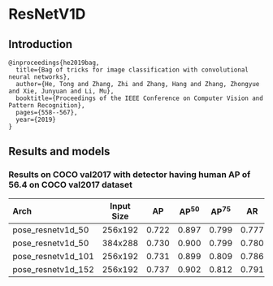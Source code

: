 # ResNetV1D

## Introduction
```
@inproceedings{he2019bag,
  title={Bag of tricks for image classification with convolutional neural networks},
  author={He, Tong and Zhang, Zhi and Zhang, Hang and Zhang, Zhongyue and Xie, Junyuan and Li, Mu},
  booktitle={Proceedings of the IEEE Conference on Computer Vision and Pattern Recognition},
  pages={558--567},
  year={2019}
}
```

## Results and models

### Results on COCO val2017 with detector having human AP of 56.4 on COCO val2017 dataset

| Arch | Input Size | AP | AP<sup>50</sup> | AP<sup>75</sup> | AR | AR<sup>50</sup> | ckpt | log |
| :----------------- | :-----------: | :------: | :------: | :------: | :------: | :------: |:------: |:------: |
| pose_resnetv1d_50  | 256x192 | 0.722 | 0.897 | 0.799 | 0.777 | 0.933 | [ckpt](https://openmmlab.oss-cn-hangzhou.aliyuncs.com/mmpose/top_down/resnetv1d/resnetv1d50_coco_256x192-a243b840_20200727.pth) | [log](https://openmmlab.oss-cn-hangzhou.aliyuncs.com/mmpose/top_down/resnetv1d/resnetv1d50_coco_256x192_20200727.log.json) |
| pose_resnetv1d_50  | 384x288 | 0.730 | 0.900 | 0.799 | 0.780 | 0.934 | [ckpt](https://openmmlab.oss-cn-hangzhou.aliyuncs.com/mmpose/top_down/resnetv1d/resnetv1d50_coco_384x288-01f3fbb9_20200727.pth) | [log](https://openmmlab.oss-cn-hangzhou.aliyuncs.com/mmpose/top_down/resnetv1d/resnetv1d50_coco_384x288_20200727.log.json) |
| pose_resnetv1d_101 | 256x192 | 0.731 | 0.899 | 0.809 | 0.786 | 0.938 | [ckpt](https://openmmlab.oss-cn-hangzhou.aliyuncs.com/mmpose/top_down/resnetv1d/resnetv1d101_coco_256x192-5bd08cab_20200727.pth) | [log](https://openmmlab.oss-cn-hangzhou.aliyuncs.com/mmpose/top_down/resnetv1d/resnetv1d101_coco_256x192_20200727.log.json) |
| pose_resnetv1d_152 | 256x192 | 0.737 | 0.902 | 0.812 | 0.791 | 0.940 | [ckpt](https://openmmlab.oss-cn-hangzhou.aliyuncs.com/mmpose/top_down/resnetv1d/resnetv1d152_coco_256x192-c4df51dc_20200727.pth) | [log](https://openmmlab.oss-cn-hangzhou.aliyuncs.com/mmpose/top_down/resnetv1d/resnetv1d152_coco_256x192_20200727.log.json) |
